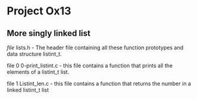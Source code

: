 # Project Ox13

## More singly linked list

_file_ lists.h - The header file containing all these function prototypes and data structure listint_t.

file 0 0-print_listint.c - this file contains a function that prints all the elements of a listint_t list.

file 1 Listint_len.c - this file contains a function that returns the number in a linked listint_t list
